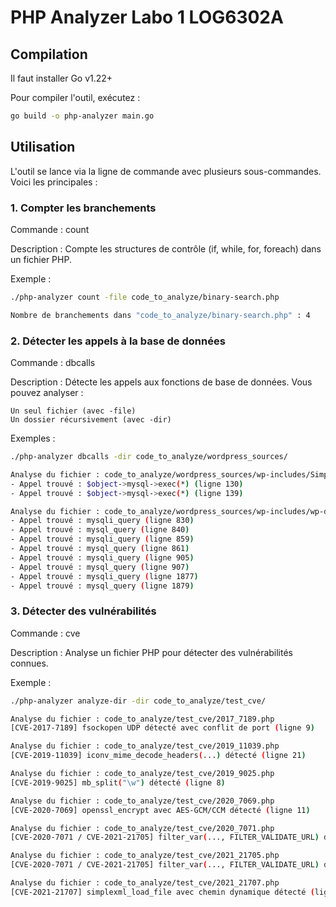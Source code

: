 # PHP Analyzer Labo 1 LOG6302A

## Compilation

Il faut installer Go v1.22+

Pour compiler l'outil, exécutez :

```bash
go build -o php-analyzer main.go
```

## Utilisation

L'outil se lance via la ligne de commande avec plusieurs sous-commandes. Voici les principales :

### 1. Compter les branchements

Commande : count

Description : Compte les structures de contrôle (if, while, for, foreach) dans un fichier PHP.

Exemple :

```bash
./php-analyzer count -file code_to_analyze/binary-search.php
```

```bash
Nombre de branchements dans "code_to_analyze/binary-search.php" : 4 
```

### 2. Détecter les appels à la base de données

Commande : dbcalls

Description : Détecte les appels aux fonctions de base de données. Vous pouvez analyser :

    Un seul fichier (avec -file)
    Un dossier récursivement (avec -dir)

Exemples :

```bash
./php-analyzer dbcalls -dir code_to_analyze/wordpress_sources/

Analyse du fichier : code_to_analyze/wordpress_sources/wp-includes/SimplePie/Cache/MySQL.php
- Appel trouvé : $object->mysql->exec(*) (ligne 130)
- Appel trouvé : $object->mysql->exec(*) (ligne 139)

Analyse du fichier : code_to_analyze/wordpress_sources/wp-includes/wp-db.php
- Appel trouvé : mysqli_query (ligne 830)
- Appel trouvé : mysql_query (ligne 840)
- Appel trouvé : mysqli_query (ligne 859)
- Appel trouvé : mysql_query (ligne 861)
- Appel trouvé : mysqli_query (ligne 905)
- Appel trouvé : mysql_query (ligne 907)
- Appel trouvé : mysqli_query (ligne 1877)
- Appel trouvé : mysql_query (ligne 1879)
```

### 3. Détecter des vulnérabilités

Commande : cve

Description : Analyse un fichier PHP pour détecter des vulnérabilités connues.

Exemple :

```bash
./php-analyzer analyze-dir -dir code_to_analyze/test_cve/

Analyse du fichier : code_to_analyze/test_cve/2017_7189.php
[CVE-2017-7189] fsockopen UDP détecté avec conflit de port (ligne 9)

Analyse du fichier : code_to_analyze/test_cve/2019_11039.php
[CVE-2019-11039] iconv_mime_decode_headers(...) détecté (ligne 21)

Analyse du fichier : code_to_analyze/test_cve/2019_9025.php
[CVE-2019-9025] mb_split("\w") détecté (ligne 8)

Analyse du fichier : code_to_analyze/test_cve/2020_7069.php
[CVE-2020-7069] openssl_encrypt avec AES-GCM/CCM détecté (ligne 11)

Analyse du fichier : code_to_analyze/test_cve/2020_7071.php
[CVE-2020-7071 / CVE-2021-21705] filter_var(..., FILTER_VALIDATE_URL) détecté (ligne 9)

Analyse du fichier : code_to_analyze/test_cve/2021_21705.php
[CVE-2020-7071 / CVE-2021-21705] filter_var(..., FILTER_VALIDATE_URL) détecté (ligne 9)

Analyse du fichier : code_to_analyze/test_cve/2021_21707.php
[CVE-2021-21707] simplexml_load_file avec chemin dynamique détecté (ligne 10)
```
